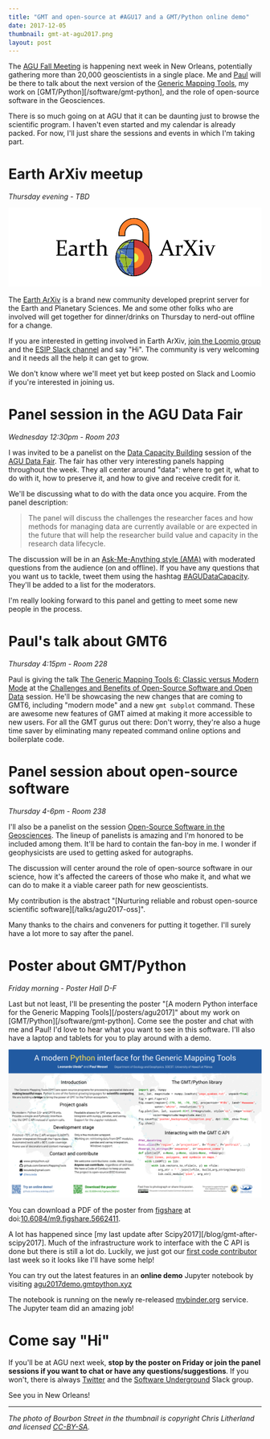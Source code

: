 ```yaml
---
title: "GMT and open-source at #AGU17 and a GMT/Python online demo"
date: 2017-12-05
thumbnail: gmt-at-agu2017.png
layout: post
---
```



The [AGU Fall Meeting](https://fallmeeting.agu.org/2017/) is happening next
week in New Orleans, potentially gathering more than 20,000 geoscientists in a
single place.
Me and [Paul](http://www.soest.hawaii.edu/wessel/) will be there to talk about
the next version of the [Generic Mapping Tools](http://gmt.soest.hawaii.edu/),
my work on [GMT/Python][/software/gmt-python], and the role of open-source
software in the Geosciences.

There is so much going on at AGU that it can be daunting just to browse the
scientific program.
I haven't even started and my calendar is already packed.
For now, I'll just share the sessions and events in which I'm taking part.


# Earth ArXiv meetup

*Thursday evening - TBD*

![The Earth ArXiv logo](/images/eartharxiv-banner.png)

The [Earth ArXiv](https://eartharxiv.org/) is a brand new community developed
preprint server for the Earth and Planetary Sciences.
Me and some other folks who are involved will get together for dinner/drinks on
Thursday to nerd-out offline for a change.

If you are interested in getting involved in Earth ArXiv,
[join the Loomio group](https://www.loomio.org/g/lpIH8bFU/eartharxiv)
and the
[ESIP Slack channel](https://esip-slack-invite.herokuapp.com)
and say "Hi".
The community is very welcoming and it needs all the help it can get to grow.

We don't know where we'll meet yet but keep posted on Slack and Loomio if
you're interested in joining us.


# Panel session in the AGU Data Fair

*Wednesday 12:30pm - Room 203*

I was invited to be a panelist on the
[Data Capacity Building](https://agu.confex.com/agu/fm17/meetingapp.cgi/Session/30157)
session of the
[AGU Data Fair](https://fallmeeting.agu.org/2017/agu-data-fair/).
The fair has other very interesting panels happing throughout the week.
They all center around "data": where to get it, what to do with it, how to
preserve it, and how to give and receive credit for it.

We'll be discussing what to do with the data once you acquire. From the
panel description:

>  The panel will discuss the challenges the researcher faces and how methods
>  for managing data are currently available or are expected in the future that
>  will help the researcher build value and capacity in the research data
>  lifecycle.

The discussion will be in an
[Ask-Me-Anything style (AMA)](https://en.wikipedia.org/wiki/Reddit#IAmA_and_AMA)
with moderated questions from the audience (on and offline).
If you have any questions that you want us to tackle, tweet them using the
hashtag [#AGUDataCapacity](https://twitter.com/search?f=tweets&q=%23AGUDataCapacity&src=typd).
They'll be added to a list for the moderators.

I'm really looking forward to this panel and getting to meet some new people in
the process.


# Paul's talk about GMT6

*Thursday 4:15pm - Room 228*

Paul is giving the talk
[The Generic Mapping Tools 6: Classic versus Modern Mode](https://agu.confex.com/agu/fm17/meetingapp.cgi/Paper/233558)
at the
[Challenges and Benefits of Open-Source Software and Open Data](https://agu.confex.com/agu/fm17/meetingapp.cgi/Session/33628)
session.
He'll be showcasing the new changes that are coming to GMT6, including "modern
mode" and a new `gmt subplot` command.
These are awesome new features of GMT aimed at making it more accessible to new
users.
For all the GMT gurus out there: Don't worry, they're also a huge time saver by
eliminating many repeated command online options and boilerplate code.


# Panel session about open-source software

*Thursday 4-6pm - Room 238*

I'll also be a panelist on the session
[Open-Source Software in the Geosciences](https://agu.confex.com/agu/fm17/meetingapp.cgi/Session/30500).
The lineup of panelists is amazing and I'm honored to be included among them.
It'll be hard to contain the fan-boy in me.
I wonder if geophysicists are used to getting asked for autographs.

The discussion will center around the role of open-source software in our
science, how it's affected the careers of those who make it, and what we can do
to make it a viable career path for new geoscientists.

My contribution is the abstract
"[Nurturing reliable and robust open-source scientific software][/talks/agu2017-oss]".

Many thanks to the chairs and conveners for putting it together.
I'll surely have a lot more to say after the panel.


# Poster about GMT/Python

*Friday morning - Poster Hall D-F*

Last but not least,
I'll be presenting the poster
"[A modern Python interface for the Generic Mapping Tools][/posters/agu2017]"
about my work on [GMT/Python][/software/gmt-python].
Come see the poster and chat with me and Paul!
I'd love to hear what you want to see in this software.
I'll also have a laptop and tablets for you to play around with a demo.

![My AGU 2017 poster](/images/poster-agu2017.png)

You can download a PDF of the poster from [figshare](http://figshare.com) at
doi:[10.6084/m9.figshare.5662411](https://doi.org/10.6084/m9.figshare.5662411).

A lot has happened since
[my last update after Scipy2017][/blog/gmt-after-scipy2017].
Much of the infrastructure work to interface with the C API is done but there
is still a lot do.
Luckily, we just got our
[first code contributor](https://github.com/GenericMappingTools/gmt-python/pull/72)
last week so it looks like I'll have some help!

You can try out the latest features in an **online demo** Jupyter notebook by
visiting
[agu2017demo.gmtpython.xyz](http://agu2017demo.gmtpython.xyz)

The notebook is running on the newly re-released
[mybinder.org](https://mybinder.org/) service.
The Jupyter team did an amazing job!


# Come say "Hi"

If you'll be at AGU next week, **stop by the poster on Friday or join the panel
sessions if you want to chat or have any questions/suggestions**.
If you won't, there is always
[Twitter](https://twitter.com/leouieda)
and the [Software Underground](http://softwareunderground.org/) Slack group.

See you in New Orleans!

----

*The photo of Bourbon Street in the thumbnail is copyright Chris Litherland
and licensed
[CC-BY-SA](https://commons.wikimedia.org/wiki/File:ChrisLitherlandBourbonSt.jpg).*
